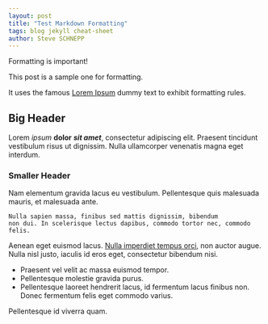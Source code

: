 ```yaml
---
layout: post
title: "Test Markdown Formatting"
tags: blog jekyll cheat-sheet
author: Steve SCHNEPP
---
```


Formatting is important!

This post is a sample one for formatting.
<!-- -->
It uses the famous [Lorem Ipsum](https://en.wikipedia.org/wiki/Lorem_ipsum) dummy text to exhibit formatting rules.

## Big Header

Lorem *ipsum* **dolor** ***sit amet***, consectetur adipiscing elit. Praesent tincidunt
vestibulum risus ut dignissim. Nulla ullamcorper venenatis magna eget interdum.

### Smaller Header

Nam elementum gravida lacus eu vestibulum. Pellentesque quis malesuada mauris,
et malesuada ante. 

    Nulla sapien massa, finibus sed mattis dignissim, bibendum
    non dui. In scelerisque lectus dapibus, commodo tortor nec, commodo felis.

Aenean eget euismod lacus. [Nulla imperdiet tempus orci](https://en.wikipedia.org/wiki/Lorem_ipsum), non auctor augue. Nulla
nisl justo, iaculis id eros eget, consectetur bibendum nisi.

* Praesent vel velit ac massa euismod tempor. 
* Pellentesque molestie gravida purus.
* Pellentesque laoreet hendrerit lacus, id fermentum lacus finibus non. 
Donec fermentum felis eget commodo varius. 

Pellentesque id viverra quam. 


